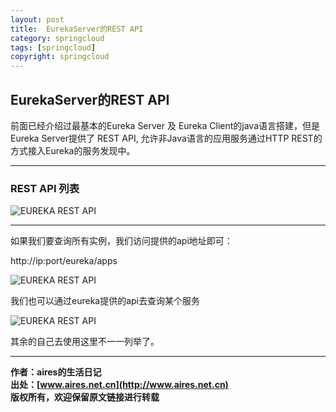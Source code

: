 ```yaml
---
layout: post
title:  EurekaServer的REST API
category: springcloud 
tags: [springcloud]
copyright: springcloud
---
```


## EurekaServer的REST API
前面已经介绍过最基本的Eureka Server 及 Eureka Client的java语言搭建，但是Eureka Server提供了 REST API,
允许非Java语言的应用服务通过HTTP REST的方式接入Eureka的服务发现中。

---
### REST API 列表

![EUREKA REST API](http://www.aires.net.cn/assets/images/springcloud/eureka/rest-api.png)

---
如果我们要查询所有实例，我们访问提供的api地址即可：

http://ip:port/eureka/apps

![EUREKA REST API](http://www.aires.net.cn/assets/images/springcloud/eureka/rest-api-02.png)

我们也可以通过eureka提供的api去查询某个服务

![EUREKA REST API](http://www.aires.net.cn/assets/images/springcloud/eureka/rest-api-03.png)

其余的自己去使用这里不一一列举了。

---
**作者：aires的生活日记**  
**出处：[www.aires.net.cn](http://www.aires.net.cn)**   
**版权所有，欢迎保留原文链接进行转载** 

